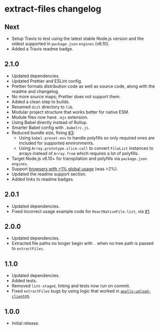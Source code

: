 # extract-files changelog

## Next

* Setup Travis to test using the latest stable Node.js version and the oldest supported in `package.json` `engines` (v6.10).
* Added a Travis readme badge.

## 2.1.0

* Updated dependencies.
* Updated Prettier and ESLint config.
* Prettier formats distribution code as well as source code, along with the readme and changelog.
* No more source maps; Prettier does not support them.
* Added a clean step to builds.
* Renamed `dist` directory to `lib`.
* Modular project structure that works better for native ESM.
* Module files now have `.mjs` extension.
* Using Babel directly instead of Rollup.
* Smarter Babel config with `.babelrc.js`.
* Reduced bundle size, fixing [#3](https://github.com/jaydenseric/extract-files/issues/3):
  * Using `babel-preset-env` to handle polyfills so only required ones are included for supported environments.
  * Using `Array.prototype.slice.call` to convert `FileList` instances to arrays instead of `Array.from` which requires a lot of polyfills.
* Target Node.js v6.10+ for transpilation and polyfills via `package.json` `engines`.
* Support [browsers with >1% global usage](http://browserl.ist/?q=%3E1%25) (was >2%).
* Updated the readme support section.
* Added links to readme badges.

## 2.0.1

* Updated dependencies.
* Fixed incorrect usage example code for `ReactNativeFile.list`, via [#1](https://github.com/jaydenseric/extract-files/pull/1).

## 2.0.0

* Updated dependencies.
* Extracted file paths no longer begin with `.` when no tree path is passed to `extractFiles`.

## 1.1.0

* Updated dependencies.
* Added tests.
* Removed `lint-staged`, linting and tests now run on commit.
* Fixed `extractFiles` bugs by using logic that worked in [`apollo-upload-client@5`](https://github.com/jaydenseric/apollo-upload-client/tree/v5.0.0).

## 1.0.0

* Initial release.
